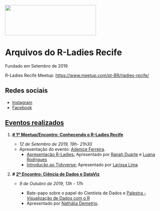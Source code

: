 <img src="https://github.com/rladies/starter-kit/blob/master/logo/R-LadiesGlobal_RBG_online_LogoWithText_Horizontal.png" data-canonical-src="https://github.com/rladies/starter-kit/blob/master/logo/R-LadiesGlobal_RBG_online_LogoWithText_Horizontal.png" width="300" height="100" />

# Arquivos do R-Ladies Recife
Fundado em Setembro de 2019

R-Ladies Recife Meetup: https://www.meetup.com/pt-BR/rladies-recife/

## Redes sociais
- [Instagram](http://instagram.com/rladiesrecife)
- [Facebook](http://facebook.com/rladiesrecife)

## [Eventos realizados](https://www.meetup.com/pt-BR/rladies-recife/)
 1. **[# 1º Meetup/Encontro: Conhecendo o R-Ladies Recife](https://www.meetup.com/pt-BR/rladies-recife/events/264557328/)**
      - *12 de Setembro de 2019, 19h- 21h30*
      - Apresentação do evento: [Adenice Ferreira](https://www.linkedin.com/in/adenice-ferreira-15a97616b). 
          * [Apresentação R-Ladies:](https://github.com/rladies/meetup-presentations_recife/blob/master/Apresentacao_RLadiesRec.pdf) Apresentado por [Ranah Duarte](https://www.linkedin.com/in/ranahduarte/) e [Luana Rodrigues](https://www.linkedin.com/in/luanavsr)
          * [Introdução ao Tidyverse:](https://github.com/Larissa1292/R-Ladies_Recife) Apresentado por [Larissa Lima](https://www.linkedin.com/in/larissadossantoslima/)
            
 2. **# [2º Encontro: Ciência de Dados e DataViz](https://www.instagram.com/p/B3azbbfg7l-/)**
      - *9 de Outubro de 2019, 13h - 17h*
      
         * Bate-papo sobre o papel do Cientista de Dados e [Palestra - Visualização de Dados com o R](https://beatrizmilz.github.io/aMostra-IME-2019-DataVis/)   
          - Apresentado por [Nathália Demetrio](https://github.com/natydemi).
